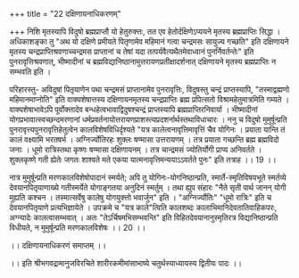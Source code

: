 +++
title = "22 दक्षिणायनाधिकरणम्"

+++
निशि मृतस्यापि विदुषो ब्रह्मप्राप्तौ यो हेतुरुक्त्तः, तत एव हेतोर्दक्षिणेऽप्ययने मृतस्य ब्रह्मप्राप्तिः सिद्धा । अधिकाशङ्का तु "अथ यो दक्षिणे प्रमीयते पितृणामेव महिमानं गत्वा चन्द्रमसः सायुज्य गच्छति" इति दक्षिणायने मृतस्य चन्द्रप्राप्तिश्रवणाच्चन्द्रमस प्राप्तानां च तेषां यदा तत्पर्यवैत्यथैतमेवाध्वानं पुनर्निवर्तन्तेः" इति पुनरावृत्तिश्रवणात्, भीष्मादीनां च ब्रह्मविद्यानिष्ठानामुत्तरायणप्रतीक्षादर्शनात् दक्षिणायने मृतस्य ब्रह्मप्राप्तिः न सम्भवति इति ।

परिहारस्तु- अविदुषां पितृयाणेन पथा चन्द्रमसं प्राप्तानामेव पुनरावृत्तिः, विदुषस्तु चन्द्रं प्राप्तस्यापि, "तस्माद्वह्मणो महिमानमाप्नोति" इति वाक्यशेषात्तस्य दक्षिणायनमृतस्य चन्द्रप्राप्तिः ब्रह्म प्रपित्सतो विश्रामहेतुमात्रमिति गम्यते । वाक्यशेषाभावेऽपि पूर्वोक्त्तादेव बन्धहेत्वभावाद्विदुषश्चन्द्रं प्राप्तस्यापि ब्रह्मप्राप्तिरनिवार्या । भीष्मादीनां योगप्रभावात्स्वच्छन्दमरणानां धर्मप्रवर्तनायोत्तरायणप्राशस्त्यप्रदशर्नार्थस्तथाविधाचारः । ननु च विदुषो मुमुर्षून्प्रति पुनरावृत्त्यपुनरावृत्तिहेतुत्वेन कालविशेषविधिर्दृश्यते "यत्र कालेत्वनावृत्तिमावृत्तिं चैव योगिनः । प्रयाता यान्ति तं कालं वक्ष्यामि भरतषर्भ । अग्निर्ज्योतिरहः शुक्लः षण्मासा उत्तरायणम् । तत्र प्रयाता गच्छन्ति ब्रह्म ब्रह्मविदो जनाः । धूमो रात्रिस्तथा कृष्णः षण्मासा दक्षिणायनम् । तत्र चान्द्रमसं ज्योतिर्योगी प्राप्य अनिवर्तते । शुक्लकृष्णे गती ह्येतेः जगतः शाश्वते मते एकया यात्मनावृत्तिमन्ययाऽऽवर्तते पुनः" इति तत्राह ।। 19 ।।

नात्र मुमुर्षून्प्रति मरणकालविशेषोपादानं स्मर्यते; अपि तु योगिनः-योगनिष्ठान्प्रति, स्मार्ते-स्मृतिविषयभूते स्मर्तव्ये देवयानपितृयाणाख्ये गतीस्मर्येते योगाङ्गतया अनुदिनं स्मर्तुम् । तथा ह्युप संहारः "नैते सृती पार्थ जानन् योगी मुह्यति कश्चन । तस्मात्सर्वेषु कालेषु योगयुक्त्तो भवार्जुन" इति । "अग्निर्ज्योतिः" "धूमो रात्रिः" इति च देवयानपितृयाणे प्रत्यभिज्ञायेते । उपक्रमे च "यत्र काले"त्विति कालशब्दः कालाभिमानिदेवतातिवाहिकपरः, अग्न्यादेः कालत्वासम्भवात् । अतः "तेऽर्चिषमभिसम्भवन्ति" इति विहितदेवयानानुस्मृतिरत्र विद्यानिष्ठान्प्रति विधीयते, न मुमुर्षून्प्रति मरणकालविशेषः ।। 20 ।।

।। दक्षिणायनाधिकरणं समाप्तम् ।।

।। इति श्रीभगवद्रामानुजविरचिते शारीरकमीमांसाभाष्ये चतुर्थस्याध्यायस्य द्वितीयः पादः ।।